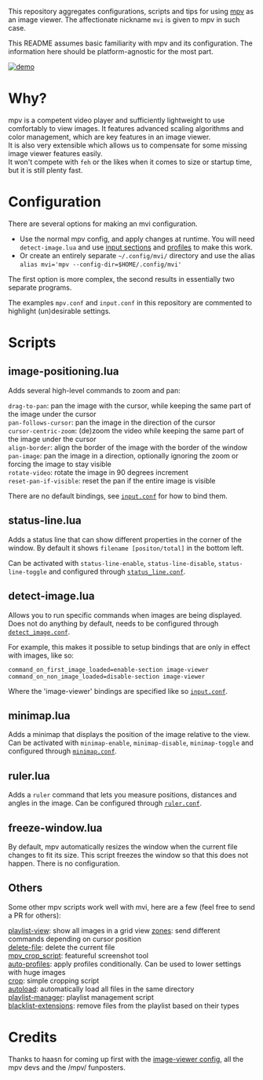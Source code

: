 This repository aggregates configurations, scripts and tips for using [mpv](https://github.com/mpv-player/mpv) as an image viewer. The affectionate nickname `mvi` is given to mpv in such case.

This README assumes basic familiarity with mpv and its configuration. The information here should be platform-agnostic for the most part.

[![demo](https://i.vimeocdn.com/filter/overlay?src0=https%3A%2F%2Fi.vimeocdn.com%2Fvideo%2F674986351_1280x720.jpg&src1=https%3A%2F%2Ff.vimeocdn.com%2Fimages_v6%2Fshare%2Fplay_icon_overlay.png)](https://vimeo.com/249231479)

# Why?

mpv is a competent video player and sufficiently lightweight to use comfortably to view images. It features advanced scaling algorithms and color management, which are key features in an image viewer.  
It is also very extensible which allows us to compensate for some missing image viewer features easily.  
It won't compete with `feh` or the likes when it comes to size or startup time, but it is still plenty fast.

# Configuration

There are several options for making an mvi configuration.  
* Use the normal mpv config, and apply changes at runtime. You will need `detect-image.lua` and use [input sections](https://mpv.io/manual/master/#input-sections) and [profiles](https://mpv.io/manual/master/#profiles) to make this work.
* Or create an entirely separate `~/.config/mvi/` directory and use the alias `alias mvi='mpv --config-dir=$HOME/.config/mvi'` 

The first option is more complex, the second results in essentially two separate programs.

The examples `mpv.conf` and `input.conf` in this repository are commented to highlight (un)desirable settings.

# Scripts

## image-positioning.lua

Adds several high-level commands to zoom and pan:

`drag-to-pan`: pan the image with the cursor, while keeping the same part of the image under the cursor  
`pan-follows-cursor`: pan the image in the direction of the cursor  
`cursor-centric-zoom`: (de)zoom the video while keeping the same part of the image under the cursor  
`align-border`: align the border of the image with the border of the window  
`pan-image`: pan the image in a direction, optionally ignoring the zoom or forcing the image to stay visible  
`rotate-video`: rotate the image in 90 degrees increment  
`reset-pan-if-visible`: reset the pan if the entire image is visible  

There are no default bindings, see [`input.conf`](input.conf#L19-L67) for how to bind them.

## status-line.lua

Adds a status line that can show different properties in the corner of the window. By default it shows `filename [positon/total]` in the bottom left.

Can be activated with `status-line-enable`, `status-line-disable`, `status-line-toggle` and configured through [`status_line.conf`](script-opts/status_line.conf).

## detect-image.lua

Allows you to run specific commands when images are being displayed. Does not do anything by default, needs to be configured through [`detect_image.conf`](script-opts/detect_image.conf).

For example, this makes it possible to setup bindings that are only in effect with images, like so:
```
command_on_first_image_loaded=enable-section image-viewer
command_on_non_image_loaded=disable-section image-viewer
```
Where the 'image-viewer' bindings are specified like so [`input.conf`](input.conf#L96-L99).

## minimap.lua

Adds a minimap that displays the position of the image relative to the view.  
Can be activated with `minimap-enable`, `minimap-disable`, `minimap-toggle` and configured through [`minimap.conf`](script-opts/minimap.conf).

## ruler.lua

Adds a `ruler` command that lets you measure positions, distances and angles in the image.
Can be configured through [`ruler.conf`](script-opts/ruler.conf).

## freeze-window.lua

By default, mpv automatically resizes the window when the current file changes to fit its size. This script freezes the window so that this does not happen. 
There is no configuration.

## Others

Some other mpv scripts work well with mvi, here are a few (feel free to send a PR for others):

[playlist-view](https://github.com/occivink/mpv-gallery-view): show all images in a grid view
[zones](https://github.com/wiiaboo/mpv-scripts/blob/master/zones.lua): send different commands depending on cursor position  
[delete-file](https://github.com/zenyd/mpv-scripts#delete-file): delete the current file  
[mpv_crop_script](https://github.com/TheAMM/mpv_crop_script): featureful screenshot tool  
[auto-profiles](https://github.com/wm4/mpv-scripts/blob/master/auto-profiles.lua): apply profiles conditionally. Can be used to lower settings with huge images  
[crop](https://github.com/occivink/mpv-scripts#croplua): simple cropping script  
[autoload](https://github.com/mpv-player/mpv/blob/master/TOOLS/lua/autoload.lua): automatically load all files in the same directory  
[playlist-manager](https://github.com/jonniek/mpv-playlistmanager): playlist management script  
[blacklist-extensions](https://github.com/occivink/mpv-scripts#blacklist-extensionslua): remove files from the playlist based on their types

# Credits

Thanks to haasn for coming up first with the [image-viewer config](https://gist.github.com/haasn/7919afd765e308fa91cbe19a64631d0f), all the mpv devs and the /mpv/ funposters.
